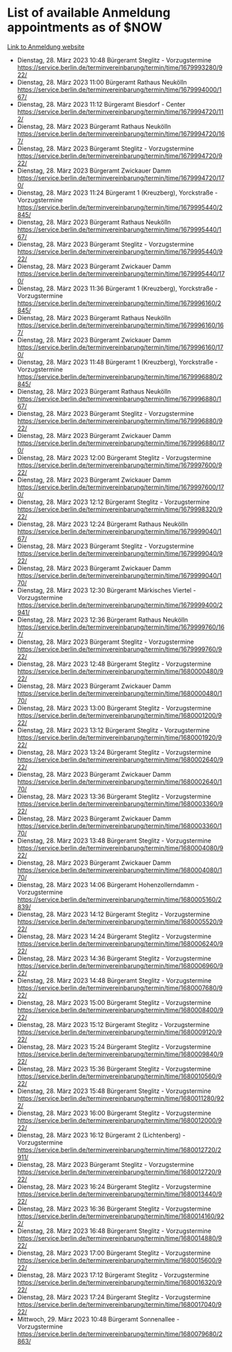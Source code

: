 # List of available Anmeldung appointments as of $NOW
[Link to Anmeldung website](https://service.berlin.de/terminvereinbarung/termin/tag.php?termin=1&anliegen[]=120686&dienstleisterlist=122210,122217,327316,122219,327312,122227,327314,122231,327346,122243,327348,122254,122252,329742,122260,329745,122262,329748,122271,327278,122273,327274,122277,327276,330436,122280,327294,122282,327290,122284,327292,122291,327270,122285,327266,122286,327264,122296,327268,150230,329760,122297,327286,122294,327284,122312,329763,122314,329775,122304,327330,122311,327334,122309,327332,317869,122281,327352,122279,329772,122283,122276,327324,122274,327326,122267,329766,122246,327318,122251,327320,122257,327322,122208,327298,122226,327300&herkunft=http%3A%2F%2Fservice.berlin.de%2Fdienstleistung%2F120686%2F)
- Dienstag, 28. März 2023 10:48 Bürgeramt Steglitz - Vorzugstermine https://service.berlin.de/terminvereinbarung/termin/time/1679993280/922/
- Dienstag, 28. März 2023 11:00 Bürgeramt Rathaus Neukölln https://service.berlin.de/terminvereinbarung/termin/time/1679994000/167/
- Dienstag, 28. März 2023 11:12 Bürgeramt Biesdorf - Center https://service.berlin.de/terminvereinbarung/termin/time/1679994720/112/
- Dienstag, 28. März 2023  Bürgeramt Rathaus Neukölln https://service.berlin.de/terminvereinbarung/termin/time/1679994720/167/
- Dienstag, 28. März 2023  Bürgeramt Steglitz - Vorzugstermine https://service.berlin.de/terminvereinbarung/termin/time/1679994720/922/
- Dienstag, 28. März 2023  Bürgeramt Zwickauer Damm https://service.berlin.de/terminvereinbarung/termin/time/1679994720/170/
- Dienstag, 28. März 2023 11:24 Bürgeramt 1 (Kreuzberg), Yorckstraße - Vorzugstermine https://service.berlin.de/terminvereinbarung/termin/time/1679995440/2845/
- Dienstag, 28. März 2023  Bürgeramt Rathaus Neukölln https://service.berlin.de/terminvereinbarung/termin/time/1679995440/167/
- Dienstag, 28. März 2023  Bürgeramt Steglitz - Vorzugstermine https://service.berlin.de/terminvereinbarung/termin/time/1679995440/922/
- Dienstag, 28. März 2023  Bürgeramt Zwickauer Damm https://service.berlin.de/terminvereinbarung/termin/time/1679995440/170/
- Dienstag, 28. März 2023 11:36 Bürgeramt 1 (Kreuzberg), Yorckstraße - Vorzugstermine https://service.berlin.de/terminvereinbarung/termin/time/1679996160/2845/
- Dienstag, 28. März 2023  Bürgeramt Rathaus Neukölln https://service.berlin.de/terminvereinbarung/termin/time/1679996160/167/
- Dienstag, 28. März 2023  Bürgeramt Zwickauer Damm https://service.berlin.de/terminvereinbarung/termin/time/1679996160/170/
- Dienstag, 28. März 2023 11:48 Bürgeramt 1 (Kreuzberg), Yorckstraße - Vorzugstermine https://service.berlin.de/terminvereinbarung/termin/time/1679996880/2845/
- Dienstag, 28. März 2023  Bürgeramt Rathaus Neukölln https://service.berlin.de/terminvereinbarung/termin/time/1679996880/167/
- Dienstag, 28. März 2023  Bürgeramt Steglitz - Vorzugstermine https://service.berlin.de/terminvereinbarung/termin/time/1679996880/922/
- Dienstag, 28. März 2023  Bürgeramt Zwickauer Damm https://service.berlin.de/terminvereinbarung/termin/time/1679996880/170/
- Dienstag, 28. März 2023 12:00 Bürgeramt Steglitz - Vorzugstermine https://service.berlin.de/terminvereinbarung/termin/time/1679997600/922/
- Dienstag, 28. März 2023  Bürgeramt Zwickauer Damm https://service.berlin.de/terminvereinbarung/termin/time/1679997600/170/
- Dienstag, 28. März 2023 12:12 Bürgeramt Steglitz - Vorzugstermine https://service.berlin.de/terminvereinbarung/termin/time/1679998320/922/
- Dienstag, 28. März 2023 12:24 Bürgeramt Rathaus Neukölln https://service.berlin.de/terminvereinbarung/termin/time/1679999040/167/
- Dienstag, 28. März 2023  Bürgeramt Steglitz - Vorzugstermine https://service.berlin.de/terminvereinbarung/termin/time/1679999040/922/
- Dienstag, 28. März 2023  Bürgeramt Zwickauer Damm https://service.berlin.de/terminvereinbarung/termin/time/1679999040/170/
- Dienstag, 28. März 2023 12:30 Bürgeramt Märkisches Viertel - Vorzugstermine https://service.berlin.de/terminvereinbarung/termin/time/1679999400/2941/
- Dienstag, 28. März 2023 12:36 Bürgeramt Rathaus Neukölln https://service.berlin.de/terminvereinbarung/termin/time/1679999760/167/
- Dienstag, 28. März 2023  Bürgeramt Steglitz - Vorzugstermine https://service.berlin.de/terminvereinbarung/termin/time/1679999760/922/
- Dienstag, 28. März 2023 12:48 Bürgeramt Steglitz - Vorzugstermine https://service.berlin.de/terminvereinbarung/termin/time/1680000480/922/
- Dienstag, 28. März 2023  Bürgeramt Zwickauer Damm https://service.berlin.de/terminvereinbarung/termin/time/1680000480/170/
- Dienstag, 28. März 2023 13:00 Bürgeramt Steglitz - Vorzugstermine https://service.berlin.de/terminvereinbarung/termin/time/1680001200/922/
- Dienstag, 28. März 2023 13:12 Bürgeramt Steglitz - Vorzugstermine https://service.berlin.de/terminvereinbarung/termin/time/1680001920/922/
- Dienstag, 28. März 2023 13:24 Bürgeramt Steglitz - Vorzugstermine https://service.berlin.de/terminvereinbarung/termin/time/1680002640/922/
- Dienstag, 28. März 2023  Bürgeramt Zwickauer Damm https://service.berlin.de/terminvereinbarung/termin/time/1680002640/170/
- Dienstag, 28. März 2023 13:36 Bürgeramt Steglitz - Vorzugstermine https://service.berlin.de/terminvereinbarung/termin/time/1680003360/922/
- Dienstag, 28. März 2023  Bürgeramt Zwickauer Damm https://service.berlin.de/terminvereinbarung/termin/time/1680003360/170/
- Dienstag, 28. März 2023 13:48 Bürgeramt Steglitz - Vorzugstermine https://service.berlin.de/terminvereinbarung/termin/time/1680004080/922/
- Dienstag, 28. März 2023  Bürgeramt Zwickauer Damm https://service.berlin.de/terminvereinbarung/termin/time/1680004080/170/
- Dienstag, 28. März 2023 14:06 Bürgeramt Hohenzollerndamm - Vorzugstermine https://service.berlin.de/terminvereinbarung/termin/time/1680005160/2839/
- Dienstag, 28. März 2023 14:12 Bürgeramt Steglitz - Vorzugstermine https://service.berlin.de/terminvereinbarung/termin/time/1680005520/922/
- Dienstag, 28. März 2023 14:24 Bürgeramt Steglitz - Vorzugstermine https://service.berlin.de/terminvereinbarung/termin/time/1680006240/922/
- Dienstag, 28. März 2023 14:36 Bürgeramt Steglitz - Vorzugstermine https://service.berlin.de/terminvereinbarung/termin/time/1680006960/922/
- Dienstag, 28. März 2023 14:48 Bürgeramt Steglitz - Vorzugstermine https://service.berlin.de/terminvereinbarung/termin/time/1680007680/922/
- Dienstag, 28. März 2023 15:00 Bürgeramt Steglitz - Vorzugstermine https://service.berlin.de/terminvereinbarung/termin/time/1680008400/922/
- Dienstag, 28. März 2023 15:12 Bürgeramt Steglitz - Vorzugstermine https://service.berlin.de/terminvereinbarung/termin/time/1680009120/922/
- Dienstag, 28. März 2023 15:24 Bürgeramt Steglitz - Vorzugstermine https://service.berlin.de/terminvereinbarung/termin/time/1680009840/922/
- Dienstag, 28. März 2023 15:36 Bürgeramt Steglitz - Vorzugstermine https://service.berlin.de/terminvereinbarung/termin/time/1680010560/922/
- Dienstag, 28. März 2023 15:48 Bürgeramt Steglitz - Vorzugstermine https://service.berlin.de/terminvereinbarung/termin/time/1680011280/922/
- Dienstag, 28. März 2023 16:00 Bürgeramt Steglitz - Vorzugstermine https://service.berlin.de/terminvereinbarung/termin/time/1680012000/922/
- Dienstag, 28. März 2023 16:12 Bürgeramt 2 (Lichtenberg) - Vorzugstermine https://service.berlin.de/terminvereinbarung/termin/time/1680012720/2911/
- Dienstag, 28. März 2023  Bürgeramt Steglitz - Vorzugstermine https://service.berlin.de/terminvereinbarung/termin/time/1680012720/922/
- Dienstag, 28. März 2023 16:24 Bürgeramt Steglitz - Vorzugstermine https://service.berlin.de/terminvereinbarung/termin/time/1680013440/922/
- Dienstag, 28. März 2023 16:36 Bürgeramt Steglitz - Vorzugstermine https://service.berlin.de/terminvereinbarung/termin/time/1680014160/922/
- Dienstag, 28. März 2023 16:48 Bürgeramt Steglitz - Vorzugstermine https://service.berlin.de/terminvereinbarung/termin/time/1680014880/922/
- Dienstag, 28. März 2023 17:00 Bürgeramt Steglitz - Vorzugstermine https://service.berlin.de/terminvereinbarung/termin/time/1680015600/922/
- Dienstag, 28. März 2023 17:12 Bürgeramt Steglitz - Vorzugstermine https://service.berlin.de/terminvereinbarung/termin/time/1680016320/922/
- Dienstag, 28. März 2023 17:24 Bürgeramt Steglitz - Vorzugstermine https://service.berlin.de/terminvereinbarung/termin/time/1680017040/922/
- Mittwoch, 29. März 2023 10:48 Bürgeramt Sonnenallee - Vorzugstermine https://service.berlin.de/terminvereinbarung/termin/time/1680079680/2863/
